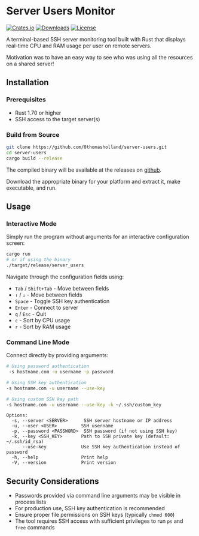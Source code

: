 # Server Users Monitor

[![Crates.io](https://img.shields.io/crates/v/server_users.svg)](https://crates.io/crates/server_users)
[![Downloads](https://img.shields.io/crates/d/server_users.svg)](https://crates.io/crates/server_users)
[![License](https://img.shields.io/crates/l/server_users.svg)](https://github.com/0thomasholland/server-users/blob/main/LICENSE)

A terminal-based SSH server monitoring tool built with Rust that displays real-time CPU and RAM usage per user on remote servers.

Motivation was to have an easy way to see who was using all the resources on a shared server!

## Installation

### Prerequisites

- Rust 1.70 or higher
- SSH access to the target server(s)

### Build from Source

```bash
git clone https://github.com/0thomasholland/server-users.git
cd server-users
cargo build --release
```

The compiled binary will be available at the releases on [github](https://github.com/0thomasholland/server-users/releases).

Download the appropriate binary for your platform and extract it, make executable, and run.

## Usage

### Interactive Mode

Simply run the program without arguments for an interactive configuration screen:

```bash
cargo run
# or if using the binary
./target/release/server_users
```

Navigate through the configuration fields using:

- `Tab` / `Shift+Tab` - Move between fields
- `↑` / `↓` - Move between fields
- `Space` - Toggle SSH key authentication
- `Enter` - Connect to server
- `q` / `Esc` - Quit
- `c` - Sort by CPU usage
- `r` - Sort by RAM usage

### Command Line Mode

Connect directly by providing arguments:

```bash
# Using password authentication
 -s hostname.com -u username -p password

# Using SSH key authentication
-s hostname.com -u username --use-key

# Using custom SSH key path
-s hostname.com -u username --use-key -k ~/.ssh/custom_key
```

```
Options:
  -s, --server <SERVER>      SSH server hostname or IP address
  -u, --user <USER>         SSH username
  -p, --password <PASSWORD>  SSH password (if not using SSH key)
  -k, --key <SSH_KEY>       Path to SSH private key (default: ~/.ssh/id_rsa)
      --use-key             Use SSH key authentication instead of password
  -h, --help                Print help
  -V, --version             Print version
```

## Security Considerations

- Passwords provided via command line arguments may be visible in process lists
- For production use, SSH key authentication is recommended
- Ensure proper file permissions on SSH keys (typically `chmod 600`)
- The tool requires SSH access with sufficient privileges to run `ps` and `free` commands
